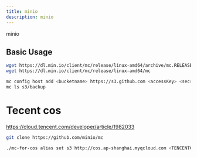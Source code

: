 ```yaml
---
title: minio
description: minio
---
```


minio

## Basic Usage

```bash
wget https://dl.min.io/client/mc/release/linux-amd64/archive/mc.RELEASE.2019-10-02T19-41-02Z
wget https://dl.min.io/client/mc/release/linux-amd64/mc
```

```bash
mc config host add <bucketname> https://s3.github.com <accessKey> <secretKey>
mc ls s3/backup
```

# Tecent cos

<https://cloud.tencent.com/developer/article/1982033>

```bash
git clone https://github.com/minio/mc

./mc-for-cos alias set s3 http://cos.ap-shanghai.myqcloud.com <TENCENTCLOUD_SECRET_ID> <TENCENTCLOUD_SECRET_KEY>
```
